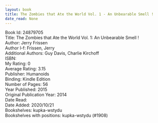 ```yaml
---
layout: book
title: The Zombies that Ate the World Vol. 1 - An Unbearable Smell !
date_read: None
---
```


Book Id: 24879705<br />
Title: The Zombies that Ate the World Vol. 1: An Unbearable Smell !<br />
Author: Jerry Frissen<br />
Author l-f: Frissen, Jerry<br />
Additional Authors: Guy Davis, Charlie Kirchoff<br />
ISBN: <br />
My Rating: 0<br />
Average Rating: 3.15<br />
Publisher: Humanoids<br />
Binding: Kindle Edition<br />
Number of Pages: 56<br />
Year Published: 2015<br />
Original Publication Year: 2014<br />
Date Read: <br />
Date Added: 2020/10/21<br />
Bookshelves: kupka-wstydu<br />
Bookshelves with positions: kupka-wstydu (#1908)<br />

